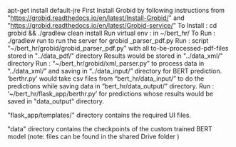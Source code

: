 apt-get install default-jre
First Install Grobid by following instructions from "https://grobid.readthedocs.io/en/latest/Install-Grobid/"  and  "https://grobid.readthedocs.io/en/latest/Grobid-service/"
To Install : cd grobid  && ./gradlew clean install
Run virtual env : in ~/bert_hr/
To Run : ./gradlew run to run the server for grobid _parser_pdf.py
Run :  script "~/bert_hr/grobid/grobid_parser_pdf.py" with all to-be-processed-pdf-files stored in "../data_pdf/" directory
Results would be stored in "../data_xml/" directory
Run :  “~/bert_hr/grobid/xml_parser.py” to process data in “../data_xml/” and saving in “../data_input/” directory for BERT prediction.
‘berthr.py’ would take csv files from “bert_hr/data_input/” to do the predictions while saving data in “bert_hr/data_output/” directory.
Run : ‘~/bert_hr/flask_app/berthr.py’ for predictions whose results would be saved in "data_output" directory.



"flask_app/templates/" directory contains the required UI files.


"data" directory contains the checkpoints of the custom trained BERT model (note: files can be found in the shared Drive folder )
